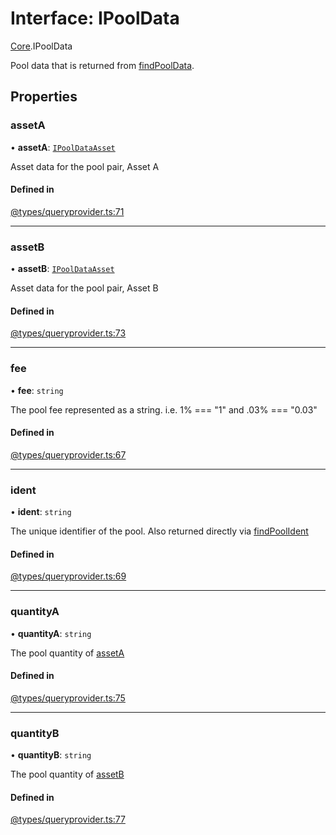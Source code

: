 # Interface: IPoolData

[Core](../modules/Core.md).IPoolData

Pool data that is returned from [findPoolData](Core.IQueryProviderClass.md#findpooldata).

## Properties

### assetA

• **assetA**: [`IPoolDataAsset`](Core.IPoolDataAsset.md)

Asset data for the pool pair, Asset A

#### Defined in

[@types/queryprovider.ts:71](https://github.com/SundaeSwap-finance/sundae-sdk/blob/main/packages/core/src/@types/queryprovider.ts#L71)

___

### assetB

• **assetB**: [`IPoolDataAsset`](Core.IPoolDataAsset.md)

Asset data for the pool pair, Asset B

#### Defined in

[@types/queryprovider.ts:73](https://github.com/SundaeSwap-finance/sundae-sdk/blob/main/packages/core/src/@types/queryprovider.ts#L73)

___

### fee

• **fee**: `string`

The pool fee represented as a string. i.e. 1% === "1" and .03% === "0.03"

#### Defined in

[@types/queryprovider.ts:67](https://github.com/SundaeSwap-finance/sundae-sdk/blob/main/packages/core/src/@types/queryprovider.ts#L67)

___

### ident

• **ident**: `string`

The unique identifier of the pool. Also returned directly via [findPoolIdent](Core.IQueryProviderClass.md#findpoolident)

#### Defined in

[@types/queryprovider.ts:69](https://github.com/SundaeSwap-finance/sundae-sdk/blob/main/packages/core/src/@types/queryprovider.ts#L69)

___

### quantityA

• **quantityA**: `string`

The pool quantity of [assetA](Core.IPoolData.md#asseta)

#### Defined in

[@types/queryprovider.ts:75](https://github.com/SundaeSwap-finance/sundae-sdk/blob/main/packages/core/src/@types/queryprovider.ts#L75)

___

### quantityB

• **quantityB**: `string`

The pool quantity of [assetB](Core.IPoolData.md#assetb)

#### Defined in

[@types/queryprovider.ts:77](https://github.com/SundaeSwap-finance/sundae-sdk/blob/main/packages/core/src/@types/queryprovider.ts#L77)
